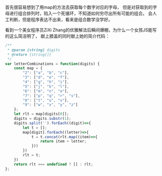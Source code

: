 首先很容易想到了用map的方法去获取每个数字对应的字母，
但是对获取到的字母进行组合排列时，陷入一个死循环，不知道如何穷尽出所有可能的组合。
会人工判断，但是程序表达不出来，看来是组合数学没学好。

看到一个美女程序员ZiXi Zhang的优雅解法后瞬间爆棚，为什么一个女孩JS能写的这么简洁明了，
献上膝盖的同时献上她的简介代码：

```js
/**
 * @param {string} digits
 * @return {string[]}
 */
var letterCombinations = function(digits) {
    const map = {
        "2": ["a", "b", "c"],
		"3": ["d", "e", "f"],
		"4": ["g", "h", "i"],
		"5": ["j", "k", "l"],
		"6": ["m", "n", "o"],
		"7": ["p", "q", "r", "s"],
		"8": ["t", "u", "v"],
		"9": ["w", "x", "y", "z"]
    };
    let rlt = map[digits[0]];
    digits = digits.substr(1);
    digits.split('').forEach((digit)=>{
        let t = [];
        map[digit].forEach((letter)=>{
            t = t.concat(rlt.map((item)=>{
                return item + letter;
            }))
        })
        rlt = t;
    })
    return rlt === undefined ? [] : rlt;  
};

```
